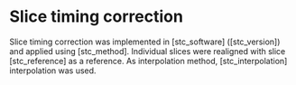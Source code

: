 # Slice timing correction
Slice timing correction was implemented in [stc_software] ([stc_version]) and applied using [stc_method]. Individual slices were realigned with slice [stc_reference] as a reference. As interpolation method, [stc_interpolation] interpolation was used.
